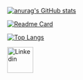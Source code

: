 [![anurag's GitHub stats](https://github-readme-stats.vercel.app/api?username=diogoMnBr&show_icons-true&theme-dark)](https://github.com/anuraghazra/github-readme-stats)

[![Readme Card](https://github-readme-stats.vercel.app/api/pin/?username=diogoMnBR&repo=desafio-ebac&theme=dark)](https://github.com/anuraghazra/github-readme-stats)

[![Top Langs](https://github-readme-stats.vercel.app/api/top-langs/?username=diogoMnBr&Layout=compact)](https://github.com/anuraghazra/github-readme-stats)

[<img src='https://img.shields.io/badge/LinkedIn-0077B5?style-for-the-badge&logo=linkedin&logoColor=white' alt='Linkedin' height="60">](https://www.linkedin.com/in/odiogovideomaker/)